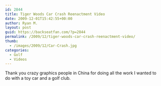 ```yaml
---
id: 2844
title: Tiger Woods Car Crash Reenactment Video
date: 2009-12-01T15:42:55+00:00
author: Ryan M.
layout: post
guid: https://backseatfan.com/?p=2844
permalink: /2009/12/tiger-woods-car-crash-reenactment-video/
thumb:
  - /images/2009/12/Car-Crash.jpg
categories:
  - Golf
  - Videos
---
```


<div class="entry">
  <p>
  </p>

  <p>
    Thank you crazy graphics people in China for doing all the work I wanted to do with a toy car and a golf club.
  </p>
</div>
